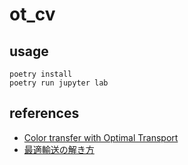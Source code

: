 # ot_cv

## usage
```
poetry install
poetry run jupyter lab
```

## references
- [Color transfer with Optimal Transport](https://www.kernel-operations.io/geomloss/_auto_examples/optimal_transport/plot_optimal_transport_color.html)
- [最適輸送の解き方](https://www.slideshare.net/joisino/ss-249394573)

